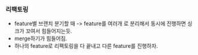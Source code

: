 
### 리팩토링 

- feature별 브랜치 분기할 때 -> feature를 여러개 로 분리해서 동시에 진행하면 싱크가 꼬여서 힘들어지는듯.
- merge하기가 힘들어짐.
- 하나의 feature로 리팩토링을 다 끝내고 다른 feature를 진행하자. 



